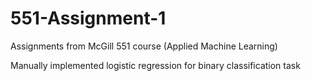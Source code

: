 # 551-Assignment-1
Assignments from McGill 551 course (Applied Machine Learning)

Manually implemented logistic regression for binary classification task
